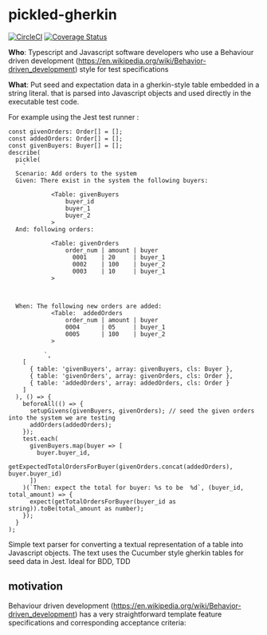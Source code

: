 # pickled-gherkin

[![CircleCI](https://circleci.com/gh/Rumbleship/pickled-gherkin/tree/master.svg?style=svg&circle-token=fc70bbdabdb4e81ae6bbe622156ba2fc7f0edf63)](https://circleci.com/gh/Rumbleship/pickled-gherkin/tree/master) [![Coverage Status](https://coveralls.io/repos/github/Rumbleship/pickled-gherkin/badge.svg?branch=master&t=Lmfbs2)](https://coveralls.io/github/Rumbleship/pickled-gherkin?branch=master)

**Who**: Typescript and Javascript software developers who use a Behaviour driven development (https://en.wikipedia.org/wiki/Behavior-driven_development) style for test specifications

**What**: Put seed and expectation data in a gherkin-style table embedded in a string literal. that is parsed into Javascript objects and used directly in the executable test code. 

For example using the Jest test runner :
``` 
const givenOrders: Order[] = [];
const addedOrders: Order[] = [];
const givenBuyers: Buyer[] = [];
describe(
  pickle(
    `
  Scenario: Add orders to the system 
  Given: There exist in the system the following buyers:

            <Table: givenBuyers
                buyer_id 
                buyer_1  
                buyer_2   
            >   
  And: following orders:

            <Table: givenOrders
                order_num | amount | buyer
                  0001    | 20     | buyer_1
                  0002    | 100    | buyer_2 
                  0003    | 10     | buyer_1
            >

            

  When: The following new orders are added:
            <Table:  addedOrders
                order_num | amount | buyer
                0004      | 05     | buyer_1
                0005      | 100    | buyer_2
            >

          `,
    [
      { table: 'givenBuyers', array: givenBuyers, cls: Buyer },
      { table: 'givenOrders', array: givenOrders, cls: Order },
      { table: 'addedOrders', array: addedOrders, cls: Order }
    ]
  ), () => {
    beforeAll(() => {
      setupGivens(givenBuyers, givenOrders); // seed the given orders into the system we are testing
      addOrders(addedOrders);
    });
    test.each(
      givenBuyers.map(buyer => [
        buyer.buyer_id,
        getExpectedTotalOrdersForBuyer(givenOrders.concat(addedOrders), buyer.buyer_id)
      ])
    )(`Then: expect the total for buyer: %s to be  %d`, (buyer_id, total_amount) => {
      expect(getTotalOrdersForBuyer(buyer_id as string)).toBe(total_amount as number);
    });
  }
);
```

Simple text parser for converting a textual representation of a table into Javascript objects. The text uses the Cucumber style gherkin tables for seed data in Jest. Ideal for BDD, TDD 

## motivation
Behaviour driven development (https://en.wikipedia.org/wiki/Behavior-driven_development) has a very straightforward template feature specifications and corresponding acceptance criteria:


